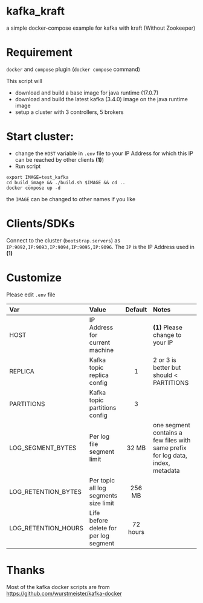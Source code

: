 # kafka_kraft
a simple docker-compose example for kafka with kraft (Without Zookeeper)

# Requirement
`docker` and `compose` plugin (`docker compose` command)

This script will
- download and build a base image for java runtime (17.0.7)
- download and build the latest kafka (3.4.0) image on the java runtime image
- setup a cluster with 3 controllers, 5 brokers

# Start cluster:

- change the `HOST` variable in `.env` file to your IP Address for which this IP can be reached by other clients **(1)**)
- Run script
```
export IMAGE=test_kafka
cd build_image && ./build.sh $IMAGE && cd ..
docker compose up -d
```

the `IMAGE` can be changed to other names if you like

# Clients/SDKs

Connect to the cluster (`bootstrap.servers`) as `IP:9092,IP:9093,IP:9094,IP:9095,IP:9096`. The `IP` is the IP Address used in  **(1)**

# Customize

Please edit `.env` file

| Var   |      Value      |  Default | Notes|
|:----------|:-------------|:------:|:-----|
| HOST |  IP Address for current machine |  | **(1)** Please change to your IP|
| REPLICA |    Kafka topic replica config   |  1 | 2 or 3 is better but should < PARTITIONS |
| PARTITIONS | Kafka topic partitions config|    3 | |
| LOG_SEGMENT_BYTES | Per log file segment limit | 32 MB | one segment contains a few files with same prefix for log data, index, metadata |
| LOG_RETENTION_BYTES |Per topic all log segments size limit | 256 MB | |
| LOG_RETENTION_HOURS |Life before delete for per log segment | 72 hours | |
# Thanks
Most of the kafka docker scripts are from https://github.com/wurstmeister/kafka-docker
